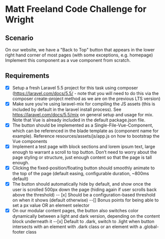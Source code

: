 # Matt Freeland Code Challenge for Wright
## Scenario
  On our website, we have a "Back to Top" button that appears in the lower right hand corner of most pages (with some exceptions, e.g. homepage) Implement this component as a vue component from scratch.

## Requirements

-[x] Setup a fresh Laravel 5.5 project for this task using composer (https://laravel.com/docs/5.5/ - note that you will need to do this via the composer create-project method as we are on the previous LTS version)
-[x] Make sure you're using laravel-mix for compiling the JS assets (this is included by default in the laravel install process). See https://laravel.com/docs/5.5/mix on general setup and usage for mix. Note that Vue is already included in the default package.json file.
-[x] The button should be implemented as a Single-File-Vue-Component, which can be referenced in the blade template as <to-top :props></to-top> (component name for example). Reference resources/assets/js/app.js on how to bootstrap the Vue components
-[x] Implement a test page with block sections and lorem ipsum text, large enough to warrant a scroll to top button. Don’t need to worry about the page styling or structure, just enough content so that the page is tall enough.
-[x] Clicking the fixed-position/floating button should smoothly animate to the top of the page (default easing, configurable duration, ~800ms default)
-[x] The button should automatically hide by default, and show once the user is scrolled 500px down the page (hiding again if user scrolls back above the threshold)
-- [x] Should be a configuration-based threshold on when it shows (default otherwise)
--[] Bonus points for being able to set a px value OR an element selector
-[x] On our modular content pages, the button also switches color dynamically between a light and dark version, depending on the content block underneath it
--[x] Default to .dark, switch to .light when button intersects with an element with .dark class or an element with a .global-footer class
